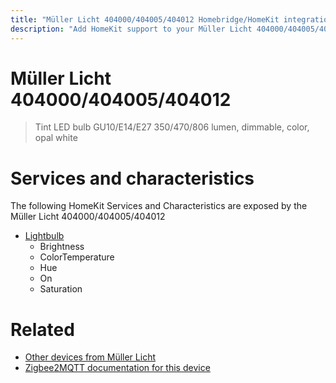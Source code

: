 ```yaml
---
title: "Müller Licht 404000/404005/404012 Homebridge/HomeKit integration"
description: "Add HomeKit support to your Müller Licht 404000/404005/404012, using Homebridge, Zigbee2MQTT and homebridge-z2m."
---
```

<!---
This file has been GENERATED using src/docgen/docgen.ts
DO NOT EDIT THIS FILE MANUALLY!
-->
# Müller Licht 404000/404005/404012
> Tint LED bulb GU10/E14/E27 350/470/806 lumen, dimmable, color, opal white


# Services and characteristics
The following HomeKit Services and Characteristics are exposed by
the Müller Licht 404000/404005/404012

* [Lightbulb](../../light.md)
  * Brightness
  * ColorTemperature
  * Hue
  * On
  * Saturation


# Related
* [Other devices from Müller Licht](../index.md#müller_licht)
* [Zigbee2MQTT documentation for this device](https://www.zigbee2mqtt.io/devices/404000_404005_404012.html)
